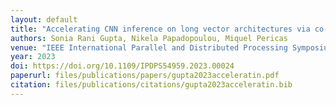 ```yaml
---
layout: default
title: "Accelerating CNN inference on long vector architectures via co-design"
authors: Sonia Rani Gupta, Nikela Papadopoulou, Miquel Pericas
venue: "IEEE International Parallel and Distributed Processing Symposium, IPDPS 2023, St. Petersburg, FL, USA, May 15-19, 2023"
year: 2023
doi: https://doi.org/10.1109/IPDPS54959.2023.00024
paperurl: files/publications/papers/gupta2023acceleratin.pdf
citation: files/publications/citations/gupta2023acceleratin.bib
---
```

